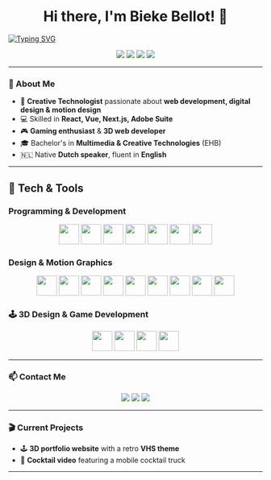 <h1 align="center">Hi there, I'm Bieke Bellot! 👋</h1>

[![Typing SVG](https://readme-typing-svg.herokuapp.com?font=Fira+Code&pause=1000&color=656BF7&random=false&width=435&lines=Creative+Technologist;Full-Stack+Developer;3D+Web+Developer;Digital+Designer;Tech+Enthusiast)](https://git.io/typing-svg)

<p align="center">
  <img src="https://img.shields.io/badge/Frontend-React-blue?style=flat&logo=react" />
  <img src="https://img.shields.io/badge/Frontend-Vue-green?style=flat&logo=vue.js" />
  <img src="https://img.shields.io/badge/Frontend-Next.js-black?style=flat&logo=next.js" />
  <img src="https://img.shields.io/badge/Backend-Node.js-success?style=flat&logo=node.js" />
</p>

---

### 🚀 About Me  
- 🎨 **Creative Technologist** passionate about **web development, digital design & motion design**  
- 💻 Skilled in **React, Vue, Next.js, Adobe Suite**  
- 🎮 **Gaming enthusiast** & **3D web developer**  
- 🎓 Bachelor's in **Multimedia & Creative Technologies** (EHB)  
- 🇳🇱 Native **Dutch speaker**, fluent in **English**  

---

## 🔧 Tech & Tools  

### **Programming & Development**  
<p align="center">
  <a href="https://developer.mozilla.org/en-US/docs/Web/JavaScript"><img src="https://upload.wikimedia.org/wikipedia/commons/9/99/Unofficial_JavaScript_logo_2.svg" height="40"></a>
  <a href="https://www.typescriptlang.org/"><img src="https://upload.wikimedia.org/wikipedia/commons/4/4c/Typescript_logo_2020.svg" height="40"></a>
  <a href="https://reactjs.org/"><img src="https://upload.wikimedia.org/wikipedia/a/a7/React-icon.svg" height="40"></a>
  <a href="https://vuejs.org/"><img src="https://upload.wikimedia.org/wikipedia/commons/9/95/Vue.js_Logo_2.svg" height="40"></a>
  <a href="https://nextjs.org/"><img src="https://upload.wikimedia.org/wikipedia/commons/8/8e/Nextjs-logo.svg" height="40"></a>
  <a href="https://nodejs.org/"><img src="https://upload.wikimedia.org/wikipedia/commons/d/d9/Node.js_logo.svg" height="40"></a>
  <a href="https://www.python.org/"><img src="https://upload.wikimedia.org/wikipedia/commons/c/c3/Python-logo-notext.svg" height="40"></a>
</p>

### **Design & Motion Graphics**  
<p align="center">
  <a href="https://www.adobe.com/products/photoshop.html"><img src="https://upload.wikimedia.org/wikipedia/commons/a/af/Adobe_Photoshop_CC_icon.svg" height="40"></a>
  <a href="https://www.adobe.com/products/illustrator.html"><img src="https://upload.wikimedia.org/wikipedia/commons/f/fb/Adobe_Illustrator_CC_icon.svg" height="40"></a>
  <a href="https://www.adobe.com/products/indesign.html"><img src="https://upload.wikimedia.org/wikipedia/commons/4/48/Adobe_InDesign_CC_icon.svg" height="40"></a>
  <a href="https://www.adobe.com/products/xd.html"><img src="https://upload.wikimedia.org/wikipedia/commons/c/c2/Adobe_XD_CC_icon.svg" height="40"></a>
  <a href="https://www.figma.com/"><img src="https://upload.wikimedia.org/wikipedia/commons/3/33/Figma-logo.svg" height="40"></a>
  <a href="https://www.adobe.com/products/aftereffects.html"><img src="https://upload.wikimedia.org/wikipedia/commons/c/cb/Adobe_After_Effects_CC_icon.svg" height="40"></a>
  <a href="https://www.adobe.com/products/premiere.html"><img src="https://upload.wikimedia.org/wikipedia/commons/4/40/Adobe_Premiere_Pro_CC_icon.svg" height="40"></a>
  <a href="https://www.blender.org/"><img src="https://upload.wikimedia.org/wikipedia/commons/0/0c/Blender_logo_no_text.svg" height="40"></a>
  <a href="https://www.maxon.net/en/"><img src="https://upload.wikimedia.org/wikipedia/en/d/d8/C4D_Logo.png" height="40"></a>
</p>

### 🕹️ **3D Design & Game Development**  
<p align="center">
  <a href="https://www.blender.org/"><img src="https://upload.wikimedia.org/wikipedia/commons/0/0c/Blender_logo_no_text.svg" height="40"></a>
  <a href="https://www.autodesk.com/products/maya/overview"><img src="https://upload.wikimedia.org/wikipedia/en/5/5d/Autodesk_Maya_logo.svg" height="40"></a>
  <a href="https://unity.com/"><img src="https://upload.wikimedia.org/wikipedia/commons/1/19/Unity_Technologies_logo.svg" height="40"></a>
  <a href="https://www.unrealengine.com/"><img src="https://upload.wikimedia.org/wikipedia/commons/3/3a/Unreal_Engine_Logo.svg" height="40"></a>
</p>


---

### 📫 Contact Me  
<p align="center">
  <a href="biekebellot.com"><img src="https://img.shields.io/badge/Portfolio-Visit-lightgrey?style=flat&logo=google-chrome"></a>  
  <a href="jouw-linkedin-url"><img src="https://img.shields.io/badge/LinkedIn-Connect-blue?style=flat&logo=linkedin"></a>  
  <a href="bltbieke@gmail.com"><img src="https://img.shields.io/badge/Email-Contact-red?style=flat&logo=gmail"></a>  
</p>

---

### 🎬 Current Projects  
- 🕹️ **3D portfolio website** with a retro **VHS theme**  
- 🍹 **Cocktail video** featuring a mobile cocktail truck  

---
